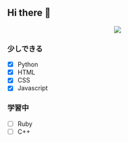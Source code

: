 ## Hi there 👋
  <div align="center">
    <img src="[loli counter](https://count.getloli.com/get/@:mizutama1233)">
  </div>

### 少しできる

- [x] Python
- [x] HTML
- [x] CSS
- [x] Javascript

### 学習中

- [ ] Ruby
- [ ] C++
